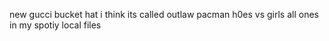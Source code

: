 new gucci bucket hat i think its called
outlaw
pacman
h0es vs girls
all ones in my spotiy local files
